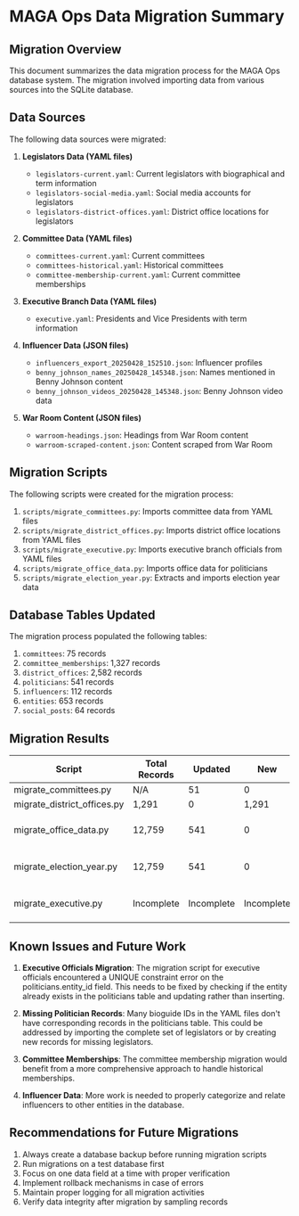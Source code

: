 # MAGA Ops Data Migration Summary

## Migration Overview

This document summarizes the data migration process for the MAGA Ops database system. The migration involved importing data from various sources into the SQLite database.

## Data Sources

The following data sources were migrated:

1. **Legislators Data (YAML files)**
   - `legislators-current.yaml`: Current legislators with biographical and term information
   - `legislators-social-media.yaml`: Social media accounts for legislators
   - `legislators-district-offices.yaml`: District office locations for legislators

2. **Committee Data (YAML files)**
   - `committees-current.yaml`: Current committees
   - `committees-historical.yaml`: Historical committees
   - `committee-membership-current.yaml`: Current committee memberships

3. **Executive Branch Data (YAML files)**
   - `executive.yaml`: Presidents and Vice Presidents with term information

4. **Influencer Data (JSON files)**
   - `influencers_export_20250428_152510.json`: Influencer profiles
   - `benny_johnson_names_20250428_145348.json`: Names mentioned in Benny Johnson content
   - `benny_johnson_videos_20250428_145348.json`: Benny Johnson video data

5. **War Room Content (JSON files)**
   - `warroom-headings.json`: Headings from War Room content
   - `warroom-scraped-content.json`: Content scraped from War Room

## Migration Scripts

The following scripts were created for the migration process:

1. `scripts/migrate_committees.py`: Imports committee data from YAML files
2. `scripts/migrate_district_offices.py`: Imports district office locations from YAML files
3. `scripts/migrate_executive.py`: Imports executive branch officials from YAML files
4. `scripts/migrate_office_data.py`: Imports office data for politicians
5. `scripts/migrate_election_year.py`: Extracts and imports election year data

## Database Tables Updated

The migration process populated the following tables:

1. `committees`: 75 records
2. `committee_memberships`: 1,327 records
3. `district_offices`: 2,582 records
4. `politicians`: 541 records
5. `influencers`: 112 records
6. `entities`: 653 records
7. `social_posts`: 64 records

## Migration Results

| Script | Total Records | Updated | New | Skipped | Issues |
|--------|---------------|---------|-----|---------|--------|
| migrate_committees.py | N/A | 51 | 0 | N/A | None |
| migrate_district_offices.py | 1,291 | 0 | 1,291 | 0 | None |
| migrate_office_data.py | 12,759 | 541 | 0 | 12,218 | Missing politicians for some bioguide IDs |
| migrate_election_year.py | 12,759 | 541 | 0 | 12,218 | Missing politicians for some bioguide IDs |
| migrate_executive.py | Incomplete | Incomplete | Incomplete | Incomplete | UNIQUE constraint on politicians.entity_id |

## Known Issues and Future Work

1. **Executive Officials Migration**: The migration script for executive officials encountered a UNIQUE constraint error on the politicians.entity_id field. This needs to be fixed by checking if the entity already exists in the politicians table and updating rather than inserting.

2. **Missing Politician Records**: Many bioguide IDs in the YAML files don't have corresponding records in the politicians table. This could be addressed by importing the complete set of legislators or by creating new records for missing legislators.

3. **Committee Memberships**: The committee membership migration would benefit from a more comprehensive approach to handle historical memberships.

4. **Influencer Data**: More work is needed to properly categorize and relate influencers to other entities in the database.

## Recommendations for Future Migrations

1. Always create a database backup before running migration scripts
2. Run migrations on a test database first
3. Focus on one data field at a time with proper verification
4. Implement rollback mechanisms in case of errors
5. Maintain proper logging for all migration activities
6. Verify data integrity after migration by sampling records 